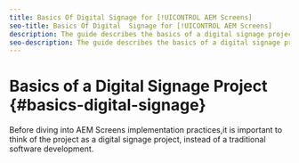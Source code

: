 ```yaml
---
title: Basics Of Digital Signage for [!UICONTROL AEM Screens]
seo-title: Basics Of Digital  Signage for [!UICONTROL AEM Screens]
description: The guide describes the basics of a digital signage project
seo-description: The guide describes the basics of a digital signage project
---
```


# Basics of a Digital Signage Project {#basics-digital-signage}

Before diving into AEM Screens implementation practices,it is important to think of the project as a digital signage project, instead of a traditional software development. 

